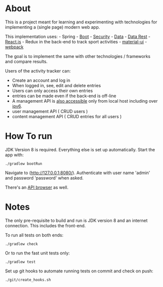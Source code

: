 About
=====

This is a project meant for learning and experimenting with technologies for implementing a 
(single page) modern web app.

This implementation uses:
    - Spring
        - [Boot](https://spring.io/guides/gs/spring-boot/) 
        - [Security](http://docs.spring.io/spring-security/site/docs/current/reference/htmlsingle)
        - [Data](http://projects.spring.io/spring-data/) 
        - [Data Rest](http://docs.spring.io/spring-data/rest/docs/current/reference/html/)
    - [React.js](https://facebook.github.io/react/)
    - Redux in the back-end to track sport activities
    - [material-ui](http://www.material-ui.com/)
    - [webpack](https://webpack.github.io/)

The goal is to implement the same with other technologies / frameworks and compare results.

Users of the activity tracker can:
 - Create an account and log in
 - When logged in, see, edit and delete entries
 - Users can only access their own entries
 - entries can be made even if the back-end is off-line
 - A management API is [also accessible](http://127.0.0.1:8080/manage/) only from local host
including over [ipv6](http://[::1]:8080/manage).
 - user management API ( CRUD users )
 - content management API ( CRUD entries for all users )

How To run
==========

JDK Version 8 is required. Everything else is set up automatically.
Start the app with:
    
    ./gradlew bootRun

Navigate to (http://127.0.0.1:8080/).
Authenticate with user name 'admin' and password 'password' when asked. 

There's an [API browser](http://127.0.0.1:8080/browser/index.html#/) as well.

Notes
=====

The only pre-requisite to build and run is JDK version 8 and an internet connection.
This includes the front-end.

To run all tests on both ends:

    ./gradlew check

Or to run the fast unit tests only: 

    ./gradlew test

Set up git hooks to automate running tests on commit and check on push:
    
    ./git/create_hooks.sh

